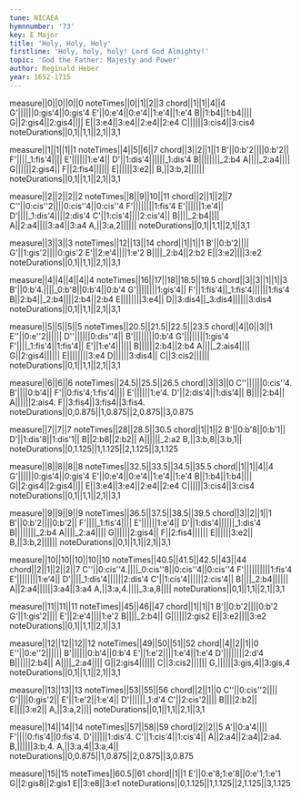 ```yaml
---
tune: NICAEA
hymnnumber: '73'
key: E Major
title: 'Holy, Holy, Holy'
firstline: 'Holy, holy, holy! Lord God Almighty!'
topic: 'God the Father: Majesty and Power'
author: Reginald Heber
year: 1652-1715
---
```

measure||0||0||0||0
noteTimes||0||1||2||3
chord||1||1||4||4
G'||||||0:gis'4||0:gis'4
E'||0:e'4||0:e'4||1:e'4||1:e'4
B||1:b4||1:b4||||
G||2:gis4||2:gis4||||
E||3:e4||3:e4||2:e4||2:e4
C||||||3:cis4||3:cis4
noteDurations||0,1||1,1||2,1||3,1

measure||1||1||1||1
noteTimes||4||5||6||7
chord||3||2||1||1
B'||0:b'2||||0:b'2||
F'||||_1:fis'4||||
E'||||||1:e'4||
D'||1:dis'4||||||_1:dis'4
B||||||||_2:b4
A||||_2:a4||||
G||||||2:gis4||
F||2:fis4||||||
E||||||3:e2||
B,||3:b,2||||||
noteDurations||0,1||1,1||2,1||3,1

measure||2||2||2||2
noteTimes||8||9||10||11
chord||2||1||2||7
C''||0:cis''2||||0:cis''4||0:cis''4
F'||||||||1:fis'4
E'||||||1:e'4||
D'||||_1:dis'4||||2:dis'4
C'||1:cis'4||||2:cis'4||
B||||_2:b4||||
A||2:a4||||3:a4||3:a4
A,||3:a,2||||||
noteDurations||0,1||1,1||2,1||3,1

measure||3||3||3
noteTimes||12||13||14
chord||1||1||1
B'||0:b'2||||
G'||1:gis'2||||0:gis'2
E'||2:e'4||||1:e'2
B||||_2:b4||2:b2
E||3:e2||||3:e2
noteDurations||0,1||1,1||2,1||3,1

measure||4||4||4||4||4
noteTimes||16||17||18||18.5||19.5
chord||3||3||1||1||3
B'||0:b'4.||||_0:b'8||0:b'4||0:b'4
G'||||||||1:gis'4||
F'||1:fis'4||_1:fis'4||||||1:fis'4
B||2:b4||_2:b4||||2:b4||2:b4
E||||||||3:e4||
D||3:dis4||_3:dis4||||||3:dis4
noteDurations||0,1||1,1||2,1||3,1

measure||5||5||5||5
noteTimes||20.5||21.5||22.5||23.5
chord||4||0||3||1
E''||0:e''2||||||
D''||||||0:dis''4||
B'||||||||0:b'4
G'||||||||1:gis'4
F'||||_1:fis'4||1:fis'4||
E'||1:e'4||||||
B||||||2:b4||2:b4
A||||_2:ais4||||
G||2:gis4||||||
E||||||||3:e4
D||||||3:dis4||
C||3:cis2||||||
noteDurations||0,1||1,1||2,1||3,1

measure||6||6||6
noteTimes||24.5||25.5||26.5
chord||3||3||0
C''||||||0:cis''4.
B'||||0:b'4||
F'||0:fis'4;1:fis'4||||
E'||||||1:e'4.
D'||2:dis'4||1:dis'4||
B||||2:b4||
A||||||2:ais4.
F||3:fis4||3:fis4||3:fis4.
noteDurations||0,0.875||1,0.875||2,0.875||3,0.875

measure||7||7||7
noteTimes||28||28.5||30.5
chord||1||1||2
B'||0:b'8||0:b'1||
D'||1:dis'8||1:dis'1||
B||2:b8||2:b2||
A||||||_2:a2
B,||3:b,8||3:b,1||
noteDurations||0,1.125||1,1.125||2,1.125||3,1.125

measure||8||8||8||8
noteTimes||32.5||33.5||34.5||35.5
chord||1||1||4||4
G'||||||0:gis'4||0:gis'4
E'||0:e'4||0:e'4||1:e'4||1:e'4
B||1:b4||1:b4||||
G||2:gis4||2:gis4||||
E||3:e4||3:e4||2:e4||2:e4
C||||||3:cis4||3:cis4
noteDurations||0,1||1,1||2,1||3,1

measure||9||9||9||9
noteTimes||36.5||37.5||38.5||39.5
chord||3||2||1||1
B'||0:b'2||||0:b'2||
F'||||_1:fis'4||||
E'||||||1:e'4||
D'||1:dis'4||||||_1:dis'4
B||||||||_2:b4
A||||_2:a4||||
G||||||2:gis4||
F||2:fis4||||||
E||||||3:e2||
B,||3:b,2||||||
noteDurations||0,1||1,1||2,1||3,1

measure||10||10||10||10||10
noteTimes||40.5||41.5||42.5||43||44
chord||2||1||2||2||7
C''||0:cis''4.||||_0:cis''8||0:cis''4||0:cis''4
F'||||||||||1:fis'4
E'||||||||1:e'4||
D'||||_1:dis'4||||||2:dis'4
C'||1:cis'4||||||2:cis'4||
B||||_2:b4||||||
A||2:a4||||||3:a4||3:a4
A,||3:a,4.||||_3:a,8||||
noteDurations||0,1||1,1||2,1||3,1

measure||11||11||11
noteTimes||45||46||47
chord||1||1||1
B'||0:b'2||||0:b'2
G'||1:gis'2||||
E'||2:e'4||||1:e'2
B||||_2:b4||
G||||||2:gis2
E||3:e2||||3:e2
noteDurations||0,1||1,1||2,1||3,1

measure||12||12||12||12
noteTimes||49||50||51||52
chord||4||2||1||0
E''||0:e''2||||||
B'||||||0:b'4||0:b'4
E'||1:e'2||||1:e'4||1:e'4
D'||||||||2:d'4
B||||||2:b4||
A||||_2:a4||||
G||2:gis4||||||
C||3:cis2||||||
G,||||||3:gis,4||3:gis,4
noteDurations||0,1||1,1||2,1||3,1

measure||13||13||13
noteTimes||53||55||56
chord||2||1||0
C''||0:cis''2||||
G'||||0:gis'2||
E'||1:e'2||1:e'4||
D'||||||_1:d'4
C'||2:cis'2||||
B||||2:b2||
E||||3:e2||
A,||3:a,2||||
noteDurations||0,1||1,1||2,1||3,1

measure||14||14||14
noteTimes||57||58||59
chord||2||2||5
A'||0:a'4||||
F'||||0:fis'4||0:fis'4.
D'||||||1:dis'4.
C'||1:cis'4||1:cis'4||
A||2:a4||2:a4||2:a4.
B,||||||3:b,4.
A,||3:a,4||3:a,4||
noteDurations||0,0.875||1,0.875||2,0.875||3,0.875

measure||15||15
noteTimes||60.5||61
chord||1||1
E'||0:e'8;1:e'8||0:e'1;1:e'1
G||2:gis8||2:gis1
E||3:e8||3:e1
noteDurations||0,1.125||1,1.125||2,1.125||3,1.125

